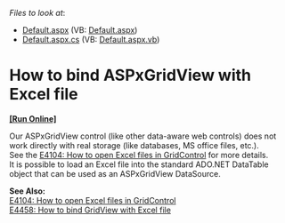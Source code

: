 <!-- default file list -->
*Files to look at*:

* [Default.aspx](./CS/WebSite/Default.aspx) (VB: [Default.aspx](./VB/WebSite/Default.aspx))
* [Default.aspx.cs](./CS/WebSite/Default.aspx.cs) (VB: [Default.aspx.vb](./VB/WebSite/Default.aspx.vb))
<!-- default file list end -->
# How to bind ASPxGridView with Excel file
<!-- run online -->
**[[Run Online]](https://codecentral.devexpress.com/e4457/)**
<!-- run online end -->


<p>Our ASPxGridView control (like other data-aware web controls) does not work directly with real storage (like databases, MS office files, etc.).<br />
See the <a href="https://www.devexpress.com/Support/Center/p/E4104">E4104: How to open Excel files in GridControl</a> for more details.<br />
It is possible to load an Excel file into the standard ADO.NET DataTable object that can be used as an ASPxGridView DataSource.</p><p><strong>See Also:</strong><br />
<a href="https://www.devexpress.com/Support/Center/p/E4104">E4104: How to open Excel files in GridControl</a><br />
<a href="https://www.devexpress.com/Support/Center/p/E4458">E4458: How to bind GridView with Excel file</a></p>

<br/>


